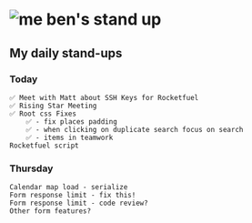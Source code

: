 # ![me](https://avatars2.githubusercontent.com/u/5232044?s=50&v=4) ben's stand up

## My daily stand-ups

### Today

    ✅ Meet with Matt about SSH Keys for Rocketfuel
    ✅ Rising Star Meeting
    ✅ Root css Fixes
        ✅ - fix places padding
        ✅ - when clicking on duplicate search focus on search
        ✅ - items in teamwork
    Rocketfuel script
    
### Thursday

    Calendar map load - serialize
    Form response limit - fix this!
    Form response limit - code review?
    Other form features?
